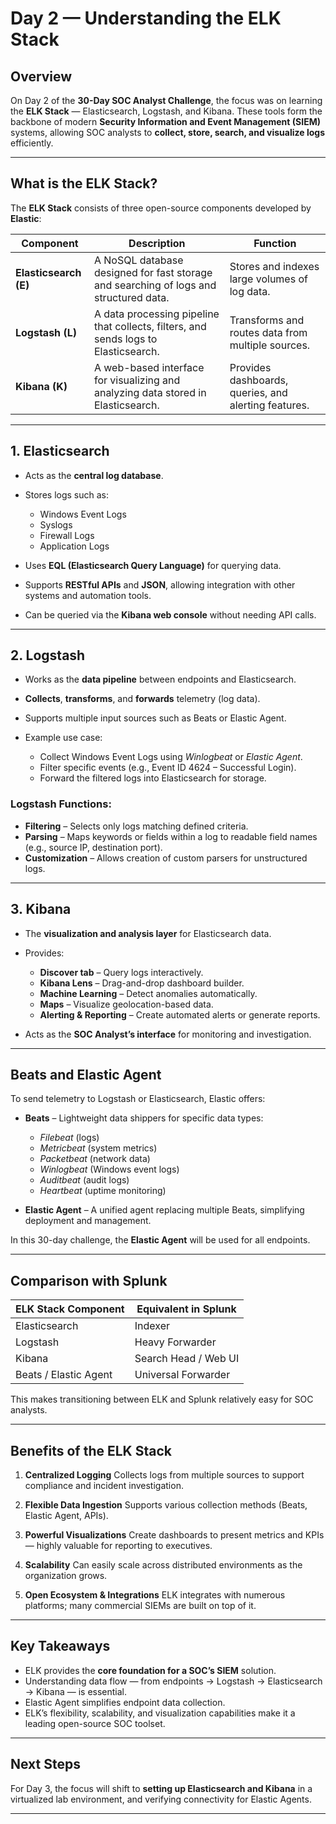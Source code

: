 # Day 2 — Understanding the ELK Stack

## Overview

On Day 2 of the **30-Day SOC Analyst Challenge**, the focus was on learning the **ELK Stack** — Elasticsearch, Logstash, and Kibana.
These tools form the backbone of modern **Security Information and Event Management (SIEM)** systems, allowing SOC analysts to **collect, store, search, and visualize logs** efficiently.

---

## What is the ELK Stack?

The **ELK Stack** consists of three open-source components developed by **Elastic**:

| Component             | Description                                                                           | Function                                             |
| --------------------- | ------------------------------------------------------------------------------------- | ---------------------------------------------------- |
| **Elasticsearch (E)** | A NoSQL database designed for fast storage and searching of logs and structured data. | Stores and indexes large volumes of log data.        |
| **Logstash (L)**      | A data processing pipeline that collects, filters, and sends logs to Elasticsearch.   | Transforms and routes data from multiple sources.    |
| **Kibana (K)**        | A web-based interface for visualizing and analyzing data stored in Elasticsearch.     | Provides dashboards, queries, and alerting features. |

---

## 1. Elasticsearch

- Acts as the **central log database**.
- Stores logs such as:

  - Windows Event Logs
  - Syslogs
  - Firewall Logs
  - Application Logs

- Uses **EQL (Elasticsearch Query Language)** for querying data.
- Supports **RESTful APIs** and **JSON**, allowing integration with other systems and automation tools.
- Can be queried via the **Kibana web console** without needing API calls.

---

## 2. Logstash

- Works as the **data pipeline** between endpoints and Elasticsearch.
- **Collects**, **transforms**, and **forwards** telemetry (log data).
- Supports multiple input sources such as Beats or Elastic Agent.
- Example use case:

  - Collect Windows Event Logs using _Winlogbeat_ or _Elastic Agent_.
  - Filter specific events (e.g., Event ID 4624 – Successful Login).
  - Forward the filtered logs into Elasticsearch for storage.

### Logstash Functions:

- **Filtering** – Selects only logs matching defined criteria.
- **Parsing** – Maps keywords or fields within a log to readable field names (e.g., source IP, destination port).
- **Customization** – Allows creation of custom parsers for unstructured logs.

---

## 3. Kibana

- The **visualization and analysis layer** for Elasticsearch data.
- Provides:

  - **Discover tab** – Query logs interactively.
  - **Kibana Lens** – Drag-and-drop dashboard builder.
  - **Machine Learning** – Detect anomalies automatically.
  - **Maps** – Visualize geolocation-based data.
  - **Alerting & Reporting** – Create automated alerts or generate reports.

- Acts as the **SOC Analyst’s interface** for monitoring and investigation.

---

## Beats and Elastic Agent

To send telemetry to Logstash or Elasticsearch, Elastic offers:

- **Beats** – Lightweight data shippers for specific data types:

  - _Filebeat_ (logs)
  - _Metricbeat_ (system metrics)
  - _Packetbeat_ (network data)
  - _Winlogbeat_ (Windows event logs)
  - _Auditbeat_ (audit logs)
  - _Heartbeat_ (uptime monitoring)

- **Elastic Agent** – A unified agent replacing multiple Beats, simplifying deployment and management.

In this 30-day challenge, the **Elastic Agent** will be used for all endpoints.

---

## Comparison with Splunk

| ELK Stack Component   | Equivalent in Splunk |
| --------------------- | -------------------- |
| Elasticsearch         | Indexer              |
| Logstash              | Heavy Forwarder      |
| Kibana                | Search Head / Web UI |
| Beats / Elastic Agent | Universal Forwarder  |

This makes transitioning between ELK and Splunk relatively easy for SOC analysts.

---

## Benefits of the ELK Stack

1. **Centralized Logging**
   Collects logs from multiple sources to support compliance and incident investigation.

2. **Flexible Data Ingestion**
   Supports various collection methods (Beats, Elastic Agent, APIs).

3. **Powerful Visualizations**
   Create dashboards to present metrics and KPIs — highly valuable for reporting to executives.

4. **Scalability**
   Can easily scale across distributed environments as the organization grows.

5. **Open Ecosystem & Integrations**
   ELK integrates with numerous platforms; many commercial SIEMs are built on top of it.

---

## Key Takeaways

- ELK provides the **core foundation for a SOC’s SIEM** solution.
- Understanding data flow — from endpoints → Logstash → Elasticsearch → Kibana — is essential.
- Elastic Agent simplifies endpoint data collection.
- ELK’s flexibility, scalability, and visualization capabilities make it a leading open-source SOC toolset.

---

## Next Steps

For Day 3, the focus will shift to **setting up Elasticsearch and Kibana** in a virtualized lab environment, and verifying connectivity for Elastic Agents.

---
